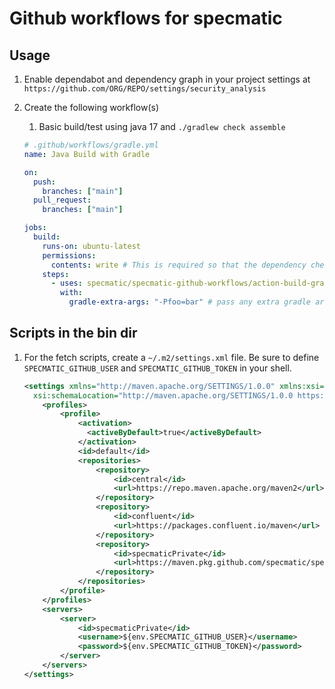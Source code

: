 # Github workflows for specmatic

## Usage

1. Enable dependabot and dependency graph in your project settings at `https://github.com/ORG/REPO/settings/security_analysis`
2. Create the following workflow(s)

   1. Basic build/test using java 17 and `./gradlew check assemble`

   ```yaml
   # .github/workflows/gradle.yml
   name: Java Build with Gradle

   on:
     push:
       branches: ["main"]
     pull_request:
       branches: ["main"]

   jobs:
     build:
       runs-on: ubuntu-latest
       permissions:
         contents: write # This is required so that the dependency check can push dependency graph to the github repository
       steps:
         - uses: specmatic/specmatic-github-workflows/action-build-gradle@main
           with:
             gradle-extra-args: "-Pfoo=bar" # pass any extra gradle args here
   ```

## Scripts in the bin dir

1. For the fetch scripts, create a `~/.m2/settings.xml` file. Be sure to define `SPECMATIC_GITHUB_USER` and `SPECMATIC_GITHUB_TOKEN` in your shell.

   ```xml
   <settings xmlns="http://maven.apache.org/SETTINGS/1.0.0" xmlns:xsi="http://www.w3.org/2001/XMLSchema-instance"
     xsi:schemaLocation="http://maven.apache.org/SETTINGS/1.0.0 https://maven.apache.org/xsd/settings-1.0.0.xsd">
       <profiles>
           <profile>
               <activation>
                 <activeByDefault>true</activeByDefault>
               </activation>
               <id>default</id>
               <repositories>
                   <repository>
                       <id>central</id>
                       <url>https://repo.maven.apache.org/maven2</url>
                   </repository>
                   <repository>
                       <id>confluent</id>
                       <url>https://packages.confluent.io/maven</url>
                   </repository>
                   <repository>
                       <id>specmaticPrivate</id>
                       <url>https://maven.pkg.github.com/specmatic/specmatic-private-maven-repo</url>
                   </repository>
               </repositories>
           </profile>
       </profiles>
       <servers>
           <server>
               <id>specmaticPrivate</id>
               <username>${env.SPECMATIC_GITHUB_USER}</username>
               <password>${env.SPECMATIC_GITHUB_TOKEN}</password>
           </server>
       </servers>
   </settings>
   ```
